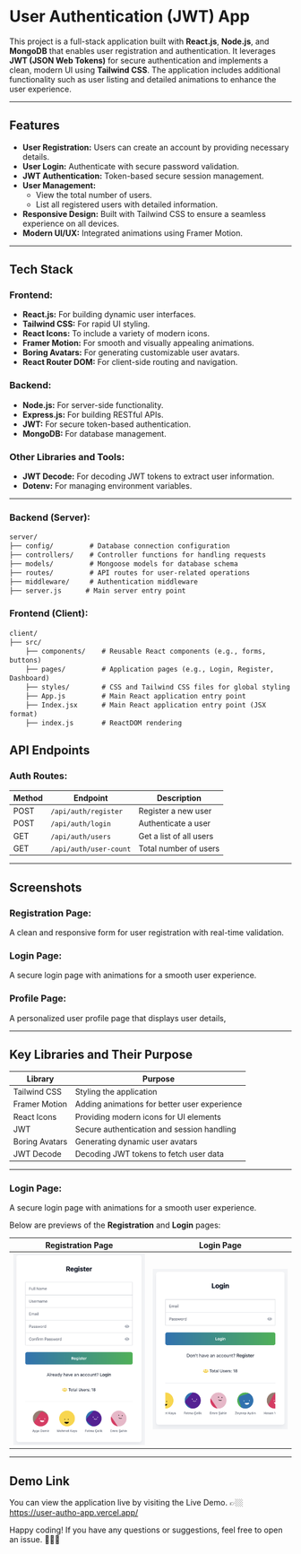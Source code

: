 # User Authentication (JWT) App

This project is a full-stack application built with **React.js**, **Node.js**, and **MongoDB** that enables user registration and authentication. It leverages **JWT (JSON Web Tokens)** for secure authentication and implements a clean, modern UI using **Tailwind CSS**. The application includes additional functionality such as user listing and detailed animations to enhance the user experience.

---

## Features

- **User Registration:** Users can create an account by providing necessary details.
- **User Login:** Authenticate with secure password validation.
- **JWT Authentication:** Token-based secure session management.
- **User Management:**
  - View the total number of users.
  - List all registered users with detailed information.
- **Responsive Design:** Built with Tailwind CSS to ensure a seamless experience on all devices.
- **Modern UI/UX:** Integrated animations using Framer Motion.

---

## Tech Stack

### **Frontend:**
- **React.js:** For building dynamic user interfaces.
- **Tailwind CSS:** For rapid UI styling.
- **React Icons:** To include a variety of modern icons.
- **Framer Motion:** For smooth and visually appealing animations.
- **Boring Avatars:** For generating customizable user avatars.
- **React Router DOM:** For client-side routing and navigation.

### **Backend:**
- **Node.js:** For server-side functionality.
- **Express.js:** For building RESTful APIs.
- **JWT:** For secure token-based authentication.
- **MongoDB:** For database management.

### **Other Libraries and Tools:**
- **JWT Decode:** For decoding JWT tokens to extract user information.
- **Dotenv:** For managing environment variables.

---

### **Backend (Server):**
```
server/
├── config/         # Database connection configuration
├── controllers/    # Controller functions for handling requests
├── models/         # Mongoose models for database schema
├── routes/         # API routes for user-related operations
├── middleware/     # Authentication middleware
├── server.js      # Main server entry point
```

### **Frontend (Client):**
```
client/
├── src/
    ├── components/    # Reusable React components (e.g., forms, buttons)
    ├── pages/         # Application pages (e.g., Login, Register, Dashboard)
    ├── styles/        # CSS and Tailwind CSS files for global styling
    ├── App.js         # Main React application entry point
    ├── Index.jsx      # Main React application entry point (JSX format)
    ├── index.js       # ReactDOM rendering

```

## API Endpoints

### **Auth Routes:**
| Method | Endpoint        | Description                |
|--------|-----------------|----------------------------|
| POST   | `/api/auth/register` | Register a new user        |
| POST   | `/api/auth/login`    | Authenticate a user        |
| GET    | `/api/auth/users`    | Get a list of all users    |
| GET    | `/api/auth/user-count`    | Total number of users      |
---

## Screenshots

### **Registration Page:**
A clean and responsive form for user registration with real-time validation.

### **Login Page:**
A secure login page with animations for a smooth user experience.

### **Profile Page:**
A personalized user profile page that displays user details,

---

## Key Libraries and Their Purpose

| Library           | Purpose                                      |
|-------------------|----------------------------------------------|
| Tailwind CSS      | Styling the application                     |
| Framer Motion     | Adding animations for better user experience|
| React Icons       | Providing modern icons for UI elements      |
| JWT               | Secure authentication and session handling  |
| Boring Avatars    | Generating dynamic user avatars             |
| JWT Decode        | Decoding JWT tokens to fetch user data      |

---

### **Login Page:**
A secure login page with animations for a smooth user experience.

Below are previews of the **Registration** and **Login** pages:

| **Registration Page**                                  | **Login Page**                                     |
|--------------------------------------------------------|---------------------------------------------------|
| ![Registration Preview](https://github.com/mustafakaracuha/user-auth-app/blob/master/client/src/assets/screenshots/register.png) | ![Login Preview](https://github.com/mustafakaracuha/user-auth-app/blob/master/client/src/assets/screenshots/login.png) |

---

## Demo Link
You can view the application live by visiting the Live Demo.
👉🏼 https://user-autho-app.vercel.app/


Happy coding! If you have any questions or suggestions, feel free to open an issue. 🎉🤞🏼

